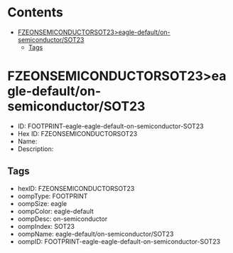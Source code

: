 



Contents
========

* [FZEONSEMICONDUCTORSOT23>eagle-default/on-semiconductor/SOT23](#fzeonsemiconductorsot23eagle-defaulton-semiconductorsot23)
	* [Tags](#tags)

# FZEONSEMICONDUCTORSOT23>eagle-default/on-semiconductor/SOT23

- ID: FOOTPRINT-eagle-eagle-default-on-semiconductor-SOT23
- Hex ID: FZEONSEMICONDUCTORSOT23
- Name: 
- Description: 

## Tags

- hexID: FZEONSEMICONDUCTORSOT23
- oompType: FOOTPRINT
- oompSize: eagle
- oompColor: eagle-default
- oompDesc: on-semiconductor
- oompIndex: SOT23
- oompName: eagle-default/on-semiconductor/SOT23
- oompID: FOOTPRINT-eagle-eagle-default-on-semiconductor-SOT23
